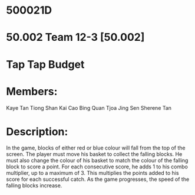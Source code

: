 # 500021D

# 50.002 Team 12-3 [50.002]

# Tap Tap Budget

# Members:
Kaye Tan
Tiong Shan Kai
Cao Bing Quan
Tjoa Jing Sen
Sherene Tan

# Description:
In the game, blocks of either red or blue colour will fall from the top of the screen. The player must move his basket to collect the falling blocks. He must also change the colour of his basket to match the colour of the falling block to score a point. For each consecutive score, he adds 1 to his combo multiplier, up to a maximum of 3. This multiplies the points added to his score for each successful catch. As the game progresses, the speed of the falling blocks increase. 
